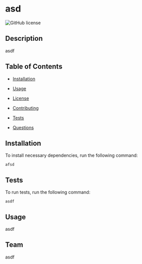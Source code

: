 # asd
  ![GitHub license](https://img.shields.io/badge/license-BSD3-blue.svg)

  ## Description

  asdf
  
  ## Table of Contents 

* [Installation](#installation)

* [Usage](#usage)

* [License](#license)

* [Contributing](#contributing)

* [Tests](#tests)

* [Questions](#questions)

## Installation

To install necessary dependencies, run the following command:

```
afsd
```

## Tests

To run tests, run the following command:

```
asdf
```

## Usage

asdf

## Team

asdf
